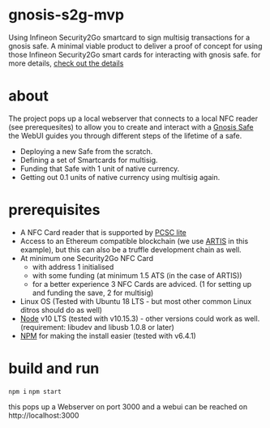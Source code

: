 # gnosis-s2g-mvp

Using Infineon Security2Go smartcard to sign multisig transactions for a gnosis safe.
A minimal viable product to deliver a proof of concept for using those Infineon Security2Go smart cards for interacting with gnosis safe.
for more details, [check out the details](https://github.com/gnosis/GECO/pull/27)

# about

The project pops up a local webserver that connects to a local NFC reader (see prerequesites) to allow you to create and interact with a [Gnosis Safe](https://github.com/gnosis/safe-contracts)
the WebUI guides you through different steps of the lifetime of a safe.
-   Deploying a new Safe from the scratch.
-   Defining a set of Smartcards for multisig.
-   Funding that Safe with 1 unit of native currency.
-   Getting out 0.1 units of native currency using multisig again.

# prerequisites

- A NFC Card reader that is supported by [PCSC lite](https://pcsclite.apdu.fr/)
- Access to an Ethereum compatible blockchain (we use [ARTIS](https://artis.eco) in this example), but this can also be a truffle development chain as well.
- At minimum one Security2Go NFC Card
    -   with address 1 initialised
    -   with some funding (at minimum 1.5 ATS (in the case of ARTIS))
    -   for a better experience 3 NFC Cards are adviced. (1 for setting up and funding the save, 2 for multisig)
- Linux OS (Tested with Ubuntu 18 LTS - but most other common Linux ditros should do as well)
- [Node](https://nodejs.org/en/) v10 LTS (tested with v10.15.3) - other versions could work as well. (requirement: libudev and libusb 1.0.8 or later)
- [NPM](https://www.npmjs.com/get-npm) for making the install easier (tested with v6.4.1)

# build and run

`npm i`
`npm start`

this pops up a Webserver on port 3000 and a webui can be reached on http://localhost:3000
